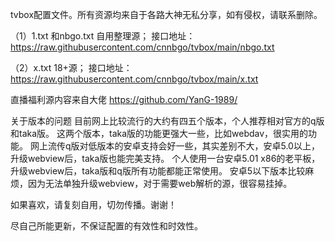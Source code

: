tvbox配置文件。所有资源均来自于各路大神无私分享，如有侵权，请联系删除。

（1）1.txt 和nbgo.txt 自用整理源；
接口地址：https://raw.githubusercontent.com/cnnbgo/tvbox/main/nbgo.txt

（2）x.txt  18+源；
接口地址：https://raw.githubusercontent.com/cnnbgo/tvbox/main/x.txt

直播福利源内容来自大佬
https://github.com/YanG-1989/

关于版本的问题
目前网上比较流行的大约有四五个版本，个人推荐相对官方的q版和taka版。
这两个版本，taka版的功能更强大一些，比如webdav，很实用的功能。
网上流传q版对低版本的安卓支持会好一些，其实差别不大，安卓5.0以上，升级webview后，taka版也能完美支持。
个人使用一台安卓5.01 x86的老平板，升级webview后，taka版和q版所有功能都能正常使用。
安卓5以下版本比较麻烦，因为无法单独升级webview，对于需要web解析的源，很容易挂掉。

如果喜欢，请复刻自用，切勿传播。谢谢！

尽自己所能更新，不保证配置的有效性和时效性。
